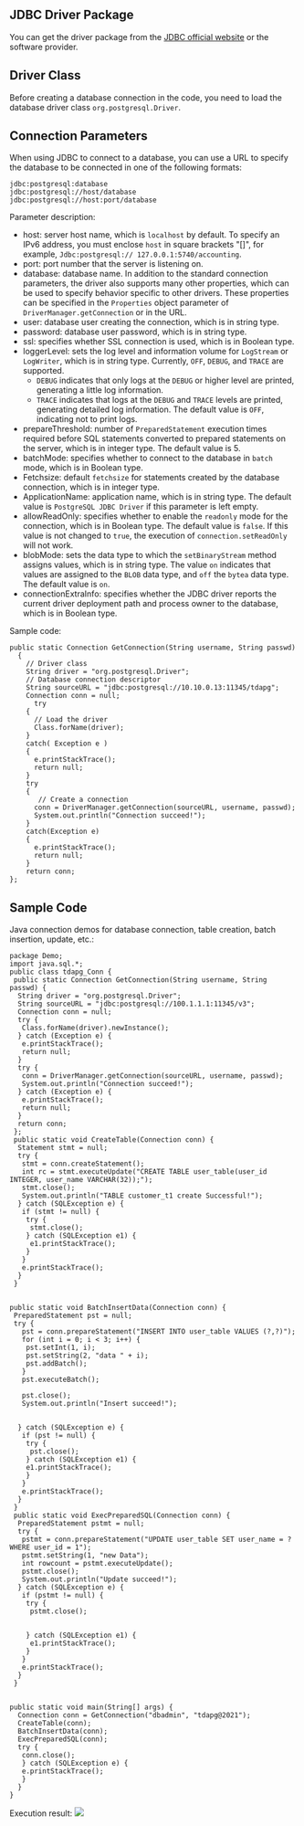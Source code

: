 ## JDBC Driver Package
You can get the driver package from the [JDBC official website](https://jdbc.postgresql.org/) or the software provider.

## Driver Class
Before creating a database connection in the code, you need to load the database driver class `org.postgresql.Driver`.

## Connection Parameters
When using JDBC to connect to a database, you can use a URL to specify the database to be connected in one of the following formats:
```
jdbc:postgresql:database
jdbc:postgresql://host/database
jdbc:postgresql://host:port/database
```
Parameter description:
- host: server host name, which is `localhost` by default. To specify an IPv6 address, you must enclose `host` in square brackets "[]", for example, `Jdbc:postgresql:// 127.0.0.1:5740/accounting`.
- port: port number that the server is listening on.
- database: database name.
In addition to the standard connection parameters, the driver also supports many other properties, which can be used to specify behavior specific to other drivers. These properties can be specified in the `Properties` object parameter of `DriverManager.getConnection` or in the URL.
- user: database user creating the connection, which is in string type.
- password: database user password, which is in string type.
- ssl: specifies whether SSL connection is used, which is in Boolean type.
- loggerLevel: sets the log level and information volume for `LogStream` or `LogWriter`, which is in string type. Currently, `OFF`, `DEBUG`, and `TRACE` are supported. 
   - `DEBUG` indicates that only logs at the `DEBUG` or higher level are printed, generating a little log information.
   - `TRACE` indicates that logs at the `DEBUG` and `TRACE` levels are printed, generating detailed log information. The default value is `OFF`, indicating not to print logs.
- prepareThreshold: number of `PreparedStatement` execution times required before SQL statements converted to prepared statements on the server, which is in integer type. The default value is 5.
- batchMode: specifies whether to connect to the database in `batch` mode, which is in Boolean type.
- Fetchsize: default `fetchsize` for statements created by the database connection, which is in integer type.
- ApplicationName: application name, which is in string type. The default value is `PostgreSQL JDBC Driver` if this parameter is left empty.
- allowReadOnly: specifies whether to enable the `readonly` mode for the connection, which is in Boolean type. The default value is `false`. If this value is not changed to `true`, the execution of `connection.setReadOnly` will not work.
- blobMode: sets the data type to which the `setBinaryStream` method assigns values, which is in string type. The value `on` indicates that values are assigned to the `BLOB` data type, and `off` the `bytea` data type. The default value is `on`.
- connectionExtraInfo: specifies whether the JDBC driver reports the current driver deployment path and process owner to the database, which is in Boolean type.

Sample code:
```
public static Connection GetConnection(String username, String passwd)
  {
    // Driver class
    String driver = "org.postgresql.Driver";
    // Database connection descriptor
    String sourceURL = "jdbc:postgresql://10.10.0.13:11345/tdapg";
    Connection conn = null;
      try
    {
      // Load the driver
      Class.forName(driver);
    }
    catch( Exception e )
    {
      e.printStackTrace();
      return null;
    }
    try
    {
       // Create a connection
      conn = DriverManager.getConnection(sourceURL, username, passwd);
      System.out.println("Connection succeed!");
    }
    catch(Exception e)
    {
      e.printStackTrace();
      return null;
    }
    return conn;
};
```

## Sample Code
Java connection demos for database connection, table creation, batch insertion, update, etc.:
```
package Demo;
import java.sql.*;
public class tdapg_Conn {
 public static Connection GetConnection(String username, String passwd) {
  String driver = "org.postgresql.Driver";
  String sourceURL = "jdbc:postgresql://100.1.1.1:11345/v3";
  Connection conn = null;
  try {
   Class.forName(driver).newInstance();
  } catch (Exception e) {
   e.printStackTrace();
   return null;
  }
  try {
   conn = DriverManager.getConnection(sourceURL, username, passwd);
   System.out.println("Connection succeed!");
  } catch (Exception e) {
   e.printStackTrace();
   return null;
  }
  return conn;
 };
 public static void CreateTable(Connection conn) {
  Statement stmt = null;
  try {
   stmt = conn.createStatement();
   int rc = stmt.executeUpdate("CREATE TABLE user_table(user_id INTEGER, user_name VARCHAR(32));");
   stmt.close();
   System.out.println("TABLE customer_t1 create Successful!");
  } catch (SQLException e) {
   if (stmt != null) {
    try {
     stmt.close();
    } catch (SQLException e1) {
     e1.printStackTrace();
    }
   }
   e.printStackTrace();
  }
 }
 

public static void BatchInsertData(Connection conn) {
 PreparedStatement pst = null;
 try {
   pst = conn.prepareStatement("INSERT INTO user_table VALUES (?,?)");
   for (int i = 0; i < 3; i++) {
    pst.setInt(1, i);
    pst.setString(2, "data " + i);
    pst.addBatch();
   }
   pst.executeBatch();

   pst.close();
   System.out.println("Insert succeed!");
 

  } catch (SQLException e) {
   if (pst != null) {
    try {
     pst.close();
    } catch (SQLException e1) {
    e1.printStackTrace();
    }
   }
   e.printStackTrace();
  }
 }
 public static void ExecPreparedSQL(Connection conn) {
  PreparedStatement pstmt = null;
  try {
   pstmt = conn.prepareStatement("UPDATE user_table SET user_name = ? WHERE user_id = 1");
   pstmt.setString(1, "new Data");
   int rowcount = pstmt.executeUpdate();
   pstmt.close();
   System.out.println("Update succeed!");
  } catch (SQLException e) {
   if (pstmt != null) {
    try {
     pstmt.close();
 

    } catch (SQLException e1) {
     e1.printStackTrace();
    }
   }
   e.printStackTrace();
  }
 }


public static void main(String[] args) {
  Connection conn = GetConnection("dbadmin", "tdapg@2021");
  CreateTable(conn);
  BatchInsertData(conn);
  ExecPreparedSQL(conn);
  try {
   conn.close();
   } catch (SQLException e) {
   e.printStackTrace();
   }
  }
}
```
Execution result:
![](https://main.qcloudimg.com/raw/64d648b009a743c91f5e2999c6351886.png)
